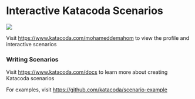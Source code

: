 # Interactive Katacoda Scenarios

[![](http://shields.katacoda.com/katacoda/mohameddemahom/count.svg)](https://www.katacoda.com/mohameddemahom "Get your profile on Katacoda.com")

Visit https://www.katacoda.com/mohameddemahom to view the profile and interactive scenarios

### Writing Scenarios
Visit https://www.katacoda.com/docs to learn more about creating Katacoda scenarios

For examples, visit https://github.com/katacoda/scenario-example
